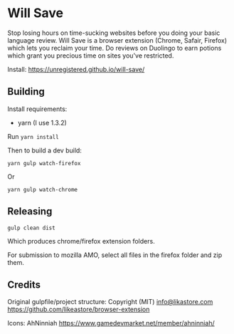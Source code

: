 # Will Save

Stop losing hours on time-sucking websites before you doing your basic language review.
Will Save is a browser extension (Chrome, Safair, Firefox) which lets you reclaim your
time. Do reviews on Duolingo to earn potions which grant you precious time on sites
you've restricted.

Install: https://unregistered.github.io/will-save/

## Building

Install requirements:

* yarn (I use 1.3.2)

Run `yarn install`

Then to build a dev build:

    yarn gulp watch-firefox

Or

    yarn gulp watch-chrome

## Releasing

    gulp clean dist

Which produces chrome/firefox extension folders.

For submission to mozilla AMO, select all files in the firefox folder and zip them.

## Credits

Original gulpfile/project structure: Copyright (MIT) info@likastore.com https://github.com/likeastore/browser-extension

Icons: AhNinniah https://www.gamedevmarket.net/member/ahninniah/
